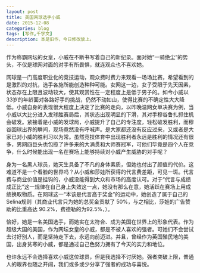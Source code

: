 ```yaml
---
layout: post
title: 美国网球选手小威
date: 2015-12-08
categories: blog
tags: [写作,千字文]
description: 本是旧作，今日修改放上。
---
```

 
作为称霸网坛的女皇，小威在不断书写着自己的新纪录。面对她“一骑绝尘”的势头，不仅是球网对面的对手有所畏惧，就连观众也不喜欢她。

网球是一门高度职业化的竞技运动，观众费时费力来观看一场场比赛，希望看到的是激烈的对抗，选手各施所能创造种种可能。女网这一边，女子受限于先天因素，状态存在上限且波动较大，使其观赏性在一定程度上是低于男子的。如今小威以33岁的年龄面对各路好手的挑战，仍然不动如山，使得比赛的不确定性大大降低。小威自身的表现很大程度上决定了比赛的走向，以昨晚温网女单决赛为例，当小威以大比分进入发球胜赛局后，其状态出现明显的下滑，其对手穆谷鲁扎抓住机会破发。紧接着是小威的发球局，小威提升了自己的专注度，轻松破发胜利，而穆谷回球出界的瞬间，现场竟然没有呼喊声。是大家都还没有反应过来，又或者是大家已对小威的胜利习以为常。虽然竞技体育中出现胜利者永远是胜利的情况还有很多，男网四巨头也包揽了许多来的大满贯和大师赛冠军，可他们毕竟是四个人在竞争，什么时候能出现一名在赛场上能够持续对小威产生威胁的对手呢？

身为一名黑人球员，她天生具备了不凡的身体素质，但她也付出了颜值的代价。这难道不是一个看脸的世界吗？从小威和莎娃所获得的代言费差距，可见一斑。代言费与商业价值是挂钩的，小威没能得到大众和市场的高度认可。对于“代言与成绩成正比”这一规律在自己身上失效这一点，她没有那么在意，她活跃在赛场上用成绩换取物质。在网球这一“本该是代言高于奖金”的运动中，她创造了属于自己的Selina规则（其商业代言只为她的总奖金贡献了 50%，与之相比，莎娃的广告赞助的比重高达 90.2%，费德勒的为92.5%，）。

恰好，她是一名美国选手，而她实在太符合、成为美国在世界上的形象代表。作为超级大国的美国，作为网坛女皇的小威，都是不被人喜欢的强者。可她们不会尝试去讨好别人，而是坚持走下去，永远向前迈进。并且，曾经作为英国殖民地的美国，出身贫寒的小威，都是通过自己色努力拥有了今天的实力和地位。

也许永远不会选择喜欢小威这位球员，但是我选择不讨厌她。强者突破上限，普通人的眼界也随之开阔，我们或多或少分享了强者的成功与喜悦。


